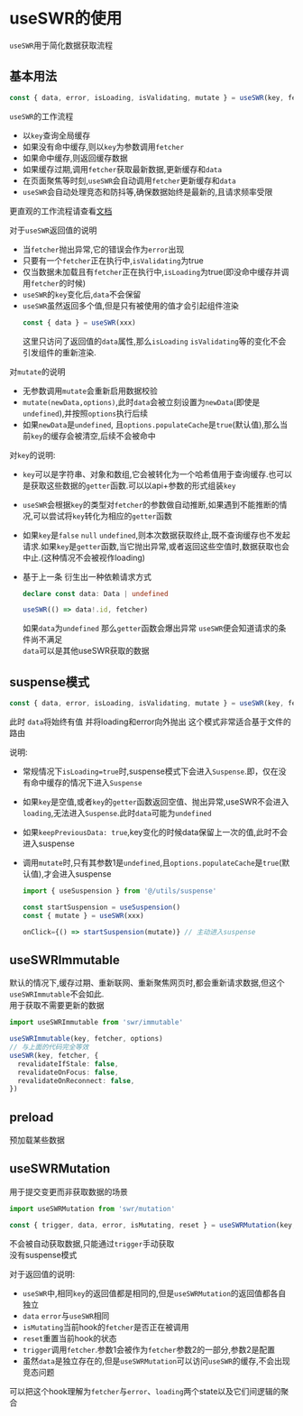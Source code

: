 # useSWR的使用

`useSWR`用于简化数据获取流程

## 基本用法

```ts
const { data, error, isLoading, isValidating, mutate } = useSWR(key, fetcher, option)
```

`useSWR`的工作流程

- 以`key`查询全局缓存
- 如果没有命中缓存,则以`key`为参数调用`fetcher`
- 如果命中缓存,则返回缓存数据
- 如果缓存过期,调用`fetcher`获取最新数据,更新缓存和`data`
- 在页面聚焦等时刻,`useSWR`会自动调用`fetcher`更新缓存和`data`
- `useSWR`会自动处理竞态和防抖等,确保数据始终是最新的,且请求频率受限

更直观的工作流程请查看[文档](https://swr.vercel.app/zh-CN/docs/advanced/understanding)

对于`useSWR`返回值的说明

- 当`fetcher`抛出异常,它的错误会作为`error`出现
- 只要有一个`fetcher`正在执行中,`isValidating`为true
- 仅当数据未加载且有`fetcher`正在执行中,`isLoading`为true(即没命中缓存并调用`fetcher`的时候)
- `useSWR`的`key`变化后,`data`不会保留
- `useSWR`虽然返回多个值,但是只有被使用的值才会引起组件渲染
  ```ts
  const { data } = useSWR(xxx)
  ```
  这里只访问了返回值的`data`属性,那么`isLoading` `isValidating`等的变化不会引发组件的重新渲染.

对`mutate`的说明

- 无参数调用`mutate`会重新启用数据校验
- `mutate(newData,options)`,此时`data`会被立刻设置为`newData`(即使是`undefined`),并按照`options`执行后续
- 如果`newData`是`undefined`, 且`options.populateCache`是`true`(默认值),那么当前`key`的缓存会被清空,后续不会被命中

对`key`的说明:

- `key`可以是字符串、对象和数组,它会被转化为一个哈希值用于查询缓存.也可以是获取这些数据的`getter`函数.可以以api+参数的形式组装`key`
- `useSWR`会根据`key`的类型对`fetcher`的参数做自动推断,如果遇到不能推断的情况,可以尝试将`key`转化为相应的`getter`函数
- 如果`key`是`false` `null` `undefined`,则本次数据获取终止,既不查询缓存也不发起请求.如果`key`是`getter`函数,当它抛出异常,或者返回这些空值时,数据获取也会中止.(这种情况不会被视作loading)
- 基于上一条 衍生出一种依赖请求方式

  ```ts
  declare const data: Data | undefined

  useSWR(() => data!.id, fetcher)
  ```

  如果`data`为`undefined` 那么`getter`函数会爆出异常 `useSWR`便会知道请求的条件尚不满足  
  `data`可以是其他useSWR获取的数据

## suspense模式

```ts
const { data, error, isLoading, isValidating, mutate } = useSWR(key, fetcher, { suspense: true })
```

此时 `data`将始终有值 并将loading和error向外抛出 这个模式非常适合基于文件的路由

说明:

- 常规情况下`isLoading=true`时,suspense模式下会进入`Suspense`.即，仅在没有命中缓存的情况下进入`Suspense`
- 如果`key`是空值,或者`key`的`getter`函数返回空值、抛出异常,useSWR不会进入`loading`,无法进入`Suspense`.此时`data`可能为`undefined`
- 如果`keepPreviousData: true`,key变化的时候data保留上一次的值,此时不会进入suspense
- 调用`mutate`时,只有其参数1是`undefined`,且`options.populateCache`是`true`(默认值),才会进入suspense

  ```ts
  import { useSuspension } from '@/utils/suspense'

  const startSuspension = useSuspension()
  const { mutate } = useSWR(xxx)

  onClick={() => startSuspension(mutate)} // 主动进入suspense
  ```

## useSWRImmutable

默认的情况下,缓存过期、重新联网、重新聚焦网页时,都会重新请求数据,但这个`useSWRImmutable`不会如此.  
用于获取不需要更新的数据

```ts
import useSWRImmutable from 'swr/immutable'

useSWRImmutable(key, fetcher, options)
// 与上面的代码完全等效
useSWR(key, fetcher, {
  revalidateIfStale: false,
  revalidateOnFocus: false,
  revalidateOnReconnect: false,
})
```

## preload

预加载某些数据

## useSWRMutation

用于提交变更而非获取数据的场景

```ts
import useSWRMutation from 'swr/mutation'

const { trigger, data, error, isMutating, reset } = useSWRMutation(key, fetcher, options)
```

不会被自动获取数据,只能通过`trigger`手动获取  
没有suspense模式

对于返回值的说明:

- `useSWR`中,相同`key`的返回值都是相同的,但是`useSWRMutation`的返回值都各自独立
- `data` `error`与`useSWR`相同
- `isMutating`当前hook的`fetcher`是否正在被调用
- `reset`重置当前hook的状态
- `trigger`调用`fetcher`.参数1会被作为`fetcher`参数2的一部分,参数2是配置
- 虽然`data`是独立存在的,但是`useSWRMutation`可以访问`useSWR`的缓存,不会出现竞态问题

可以把这个hook理解为`fetcher`与`error`、`loading`两个state以及它们间逻辑的聚合
